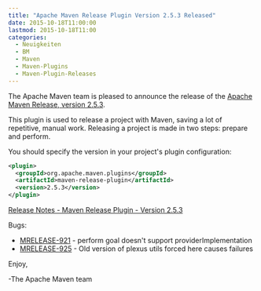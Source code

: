 ```yaml
---
title: "Apache Maven Release Plugin Version 2.5.3 Released"
date: 2015-10-18T11:00:00
lastmod: 2015-10-18T11:00
categories:
  - Neuigkeiten
  - BM
  - Maven
  - Maven-Plugins
  - Maven-Plugin-Releases
---
```

The Apache Maven team is pleased to announce the release of the 
[Apache Maven Release, version 2.5.3](http://maven.apache.org/maven-release/).

This plugin is used to release a project with Maven, saving a lot of
repetitive, manual work. Releasing a project is made in two steps: prepare and
perform.

You should specify the version in your project's plugin configuration:

```xml
<plugin>
  <groupId>org.apache.maven.plugins</groupId>
  <artifactId>maven-release-plugin</artifactId>
  <version>2.5.3</version>
</plugin>
```
<!-- more -->

[Release Notes - Maven Release Plugin - Version 2.5.3](https://issues.apache.org/jira/secure/ReleaseNote.jspa?projectId=12317922&version=12333673)

Bugs:

 * [MRELEASE-921](https://issues.apache.org/jira/browse/MRELEASE-921) - perform goal doesn't support providerImplementation
 * [MRELEASE-925](https://issues.apache.org/jira/browse/MRELEASE-925) - Old version of plexus utils forced here causes failures


Enjoy,

-The Apache Maven team
